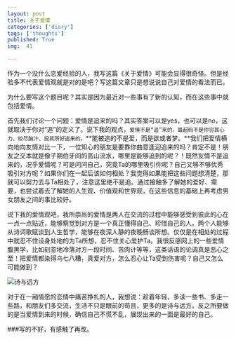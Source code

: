 ```yaml
---
layout: post
title: 关于爱情
categories: ['diary']
tags: ['thoughts']
published: True
img:  41

---
```


作为一个没什么恋爱经验的人，我写这篇《关于爱情》可能会显得很奇怪。但是经验多不代表爱情观就是对的是吧？写这篇文章只是想说说自己对爱情的看法而已。

为什么要写这个题目呢？其实是因为最近对一些事有了新的认知，而在这些事中就包括爱情。

首先我们讨论一个问题：爱情是追来的吗？其实答案可以是yes，也可以是no，这就取决于你对“追”的定义了。说下我的观点，`爱情不是“追”来的，最起码不是你穷其心力、绞尽脑汁、投其所好追来的。`**能被追的不是爱，而是欲或者梦。**我们把爱情横向地向友情对比一下，一位知心的朋友是要靠你曲意逢迎追来的吗？肯定不是！朋友之交本就是像子期伯牙间的高山流水，哪里是能够追到的呢？！既然友情不是追来的，况乎爱情呢？可是问问自己，究竟Ta的哪里吸引你呢？自己又够不够优秀吸引对方呢？如果你们在一起后该如何相处？我觉得如果能把这些问题想清楚，那就可以努力去与Ta相处了，注意这里绝不是追。通过接触多了解她的爱好、需要，也尝试着去了解她的人生观、价值观和世界观，在这些信息的基础上再考虑男女朋友之间的事比较好。

说下我的爱情观吧，我所崇尚的爱情是两人在交流的过程中能够感受到彼此的心在一点一点贴近，能够察觉到对方是一个真正懂得自己、珍惜自己的人。两个人能够从诗词歌赋谈到人生哲学，能够在夜深人静的夜晚畅谈所想。仅仅是在相处的过程中就忍不住设身处地的为Ta所想，忍不住关心爱护Ta。我很反感网上的一些爱情腹黑学，比如刻意地冷落对方一段时间、苦肉计等等，这类话语的论调真是恶心之至！把爱情都染得乌七八糟，真爱对方，怎么忍心让Ta受到伤害呢？自己又怎么可能做到？

![诗与远方](http://7xlnl2.com1.z0.glb.clouddn.com/post41-%E8%AF%97%E4%B8%8E%E8%BF%9C%E6%96%B9.jpg)

对于在一厢情愿的恋情中痛苦挣扎的人，我想说：趁着年轻，多读一些书、多走一些路，和朋友们多交流，生活不只是眼前的苟且，更多的是诗与远方。反之所要做的是当爱情到来的时候，确信自己不慌不乱，展现出来的一面是最好的自己。

###写的不好，有感触了再改。